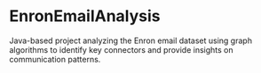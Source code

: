 # EnronEmailAnalysis
Java-based project analyzing the Enron email dataset using graph algorithms to identify key connectors and provide insights on communication patterns.
